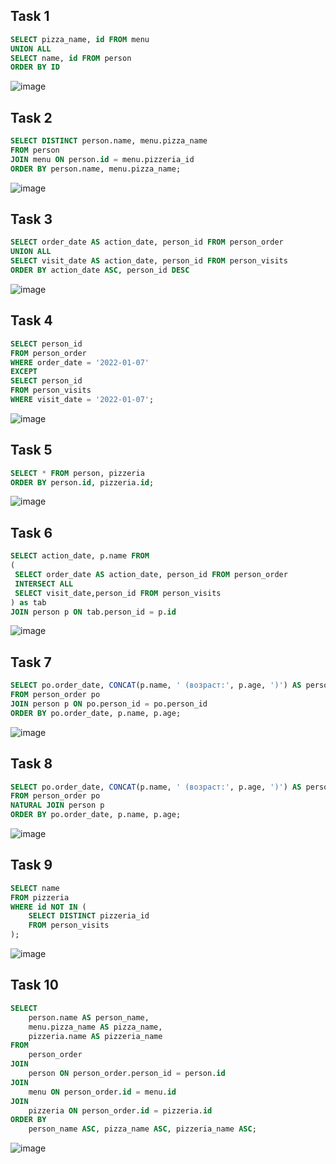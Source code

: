 ## Task 1

```sql
SELECT pizza_name, id FROM menu
UNION ALL
SELECT name, id FROM person
ORDER BY ID
```

![image](https://github.com/Custodi4n/SQL_Practice/assets/113520737/76f94a4e-42d9-4706-9154-649372b5c00c)

## Task 2

```sql
SELECT DISTINCT person.name, menu.pizza_name
FROM person
JOIN menu ON person.id = menu.pizzeria_id
ORDER BY person.name, menu.pizza_name;
```

![image](https://github.com/nikeyzdereva/oad_vorobyov/assets/112609367/604f8c9b-f5d8-4d45-947c-1fb3ab9bacdb)

## Task 3

```sql
SELECT order_date AS action_date, person_id FROM person_order
UNION ALL
SELECT visit_date AS action_date, person_id FROM person_visits
ORDER BY action_date ASC, person_id DESC
```

![image](https://github.com/Custodi4n/SQL_Practice/assets/113520737/814f85b9-72d3-4e1a-acbe-26a63470fa0f)

## Task 4

```sql
SELECT person_id
FROM person_order
WHERE order_date = '2022-01-07'
EXCEPT
SELECT person_id
FROM person_visits
WHERE visit_date = '2022-01-07';
```

![image](https://github.com/nikeyzdereva/oad_vorobyov/assets/112609367/89452439-1a53-4879-919e-2cdaf326e266)

## Task 5

```sql
SELECT * FROM person, pizzeria
ORDER BY person.id, pizzeria.id;
```

![image](https://github.com/nikeyzdereva/oad_vorobyov/assets/112609367/35069106-c8ea-47fc-bc84-008d14cbc76a)

## Task 6

```sql
SELECT action_date, p.name FROM
(
 SELECT order_date AS action_date, person_id FROM person_order
 INTERSECT ALL
 SELECT visit_date,person_id FROM person_visits
) as tab
JOIN person p ON tab.person_id = p.id
```

![image](https://github.com/nikeyzdereva/oad_vorobyov/assets/112609367/0a3d9faf-4a90-41d9-9ee0-725965ab1bf4)

## Task 7

```sql
SELECT po.order_date, CONCAT(p.name, ' (возраст:', p.age, ')') AS personal_info
FROM person_order po
JOIN person p ON po.person_id = po.person_id
ORDER BY po.order_date, p.name, p.age;
```

![image](https://github.com/nikeyzdereva/oad_vorobyov/assets/112609367/1c385a68-811d-4158-bb2d-7084020d73a5)

## Task 8

```sql
SELECT po.order_date, CONCAT(p.name, ' (возраст:', p.age, ')') AS personal_info
FROM person_order po
NATURAL JOIN person p
ORDER BY po.order_date, p.name, p.age;
```

![image](https://github.com/nikeyzdereva/oad_vorobyov/assets/112609367/1cd8742c-2360-4aa9-afc8-4cf3a674e08d)

## Task 9

```sql
SELECT name
FROM pizzeria
WHERE id NOT IN (
    SELECT DISTINCT pizzeria_id
    FROM person_visits
);
```

![image](https://github.com/nikeyzdereva/oad_vorobyov/assets/112609367/ec04afe9-ca01-47a4-9271-67ec81f203f2)

## Task 10

```sql
SELECT
    person.name AS person_name,
    menu.pizza_name AS pizza_name,
    pizzeria.name AS pizzeria_name
FROM
    person_order
JOIN
    person ON person_order.person_id = person.id
JOIN
    menu ON person_order.id = menu.id
JOIN
    pizzeria ON person_order.id = pizzeria.id
ORDER BY
    person_name ASC, pizza_name ASC, pizzeria_name ASC;
```

![image](https://github.com/nikeyzdereva/oad_vorobyov/assets/112609367/8a3422f3-7747-4547-9bc1-589008fb22f7)
